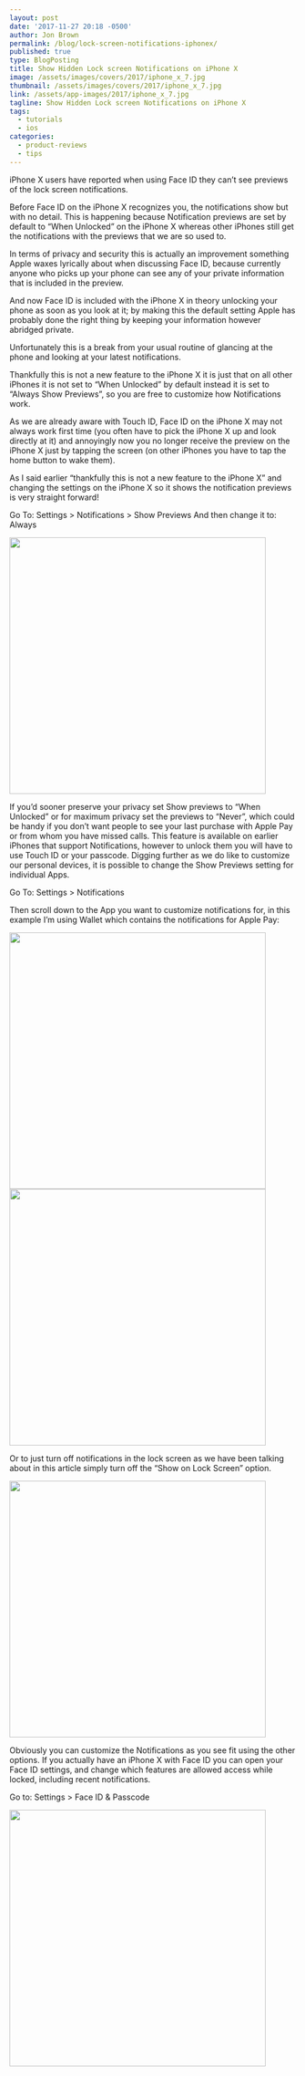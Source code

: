 ```yaml
---
layout: post
date: '2017-11-27 20:18 -0500'
author: Jon Brown
permalink: /blog/lock-screen-notifications-iphonex/
published: true
type: BlogPosting
title: Show Hidden Lock screen Notifications on iPhone X
image: /assets/images/covers/2017/iphone_x_7.jpg
thumbnail: /assets/images/covers/2017/iphone_x_7.jpg
link: /assets/app-images/2017/iphone_x_7.jpg
tagline: Show Hidden Lock screen Notifications on iPhone X
tags:
  - tutorials
  - ios
categories:
  - product-reviews
  - tips
---
```

iPhone X users have reported when using Face ID they can’t see previews of the lock screen notifications.

Before Face ID on the iPhone X recognizes you, the notifications show but with no detail.
This is happening because Notification previews are set by default to “When Unlocked” on the iPhone X whereas other iPhones still get the notifications with the previews that we are so used to.

In terms of privacy and security this is actually an improvement something Apple waxes lyrically about when discussing Face ID, because currently anyone who picks up your phone can see any of your private information that is included in the preview.

And now Face ID is included with the iPhone X in theory unlocking your phone as soon as you look at it; by making this the default setting Apple has probably done the right thing by keeping your information however abridged private.

Unfortunately this is a break from your usual routine of glancing at the phone and looking at your latest notifications.

Thankfully this is not a new feature to the iPhone X it is just that on all other iPhones it is not set to “When Unlocked” by default instead it is set to “Always Show Previews”, so you are free to customize how Notifications work.

As we are already aware with Touch ID, Face ID on the iPhone X may not always work first time (you often have to pick the iPhone X up and look directly at it) and annoyingly now you no longer receive the preview on the iPhone X just by tapping the screen (on other iPhones you have to tap the home button to wake them).

As I said earlier “thankfully this is not a new feature to the iPhone X” and changing the settings on the iPhone X so it shows the notification previews is very straight forward!

Go To:
Settings > Notifications > Show Previews
And then change it to: Always

<img src="{{ site.site_cdn }}/assets/images/blog/2017/iphonexlock/image1.png" class="img-fluid rounded m-2" width="450" />

If you’d sooner preserve your privacy set Show previews to “When Unlocked” or for maximum privacy set the previews to “Never”, which could be handy if you don’t want people to see your last purchase with Apple Pay or from whom you have missed calls.
This feature is available on earlier iPhones that support Notifications, however to unlock them you will have to use Touch ID or your passcode.
Digging further as we do like to customize our personal devices, it is possible to change the Show Previews setting for individual Apps.

Go To:
Settings > Notifications

Then scroll down to the App you want to customize notifications for, in this example I’m using Wallet which contains the notifications for Apple Pay:

<img src="{{ site.site_cdn }}/assets/images/blog/2017/iphonexlock/image3.png" class="img-fluid rounded m-2" width="450" />

<img src="{{ site.site_cdn }}/assets/images/blog/2017/iphonexlock/image2.png" class="img-fluid rounded m-2" width="450" />

Or to just turn off notifications in the lock screen as we have been talking about in this article simply turn off the “Show on Lock Screen” option.

<img src="{{ site.site_cdn }}/assets/images/blog/2017/iphonexlock/image5.png" class="img-fluid rounded m-2" width="450" />

Obviously you can customize the Notifications as you see fit using the other options.
If you actually have an iPhone X with Face ID you can open your Face ID settings, and change which features are allowed access while locked, including recent notifications.

Go to:
Settings > Face ID & Passcode

<img src="{{ site.site_cdn }}/assets/images/blog/2017/iphonexlock/image4.png" class="img-fluid rounded m-2" width="450" />

